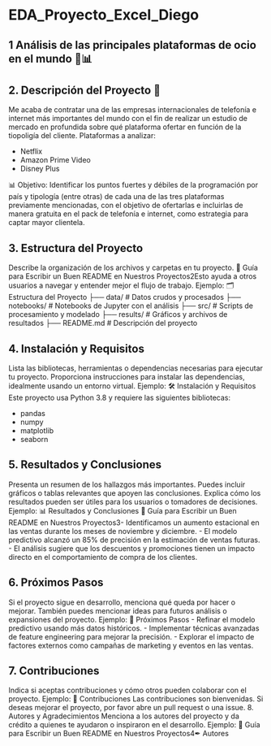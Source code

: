 # EDA_Proyecto_Excel_Diego
## 1 Análisis de las principales plataformas de ocio en el mundo 📝📊
 

## 2. Descripción del Proyecto 📖
Me acaba de contratar una de las empresas internacionales de telefonía e internet más importantes del mundo con el fin de realizar un estudio de mercado en profundida sobre qué plataforma ofertar en función de la tiopoligía del cliente.
Plataformas a analizar:
- Netflix
- Amazon Prime Video
- Disney Plus

📊 Objetivo: Identificar los puntos fuertes y débiles de la programación por país y tipología (entre otras) de cada una de las tres plataformas previamente mencionadas, con el objetivo de ofertarlas e incluirlas de manera gratuita en el pack de telefonía e internet, como estrategia para captar mayor clientela.

## 3. Estructura del Proyecto
Describe la organización de los archivos y carpetas en tu proyecto.
📝 Guía para Escribir un Buen README en Nuestros Proyectos2Esto ayuda a otros usuarios a navegar y entender mejor el flujo de trabajo.
Ejemplo:
🗂 Estructura del Proyecto
├── data/ # Datos crudos y procesados
├── notebooks/ # Notebooks de Jupyter con el análisis
├── src/ # Scripts de procesamiento y modelado
├── results/ # Gráficos y archivos de resultados
├── README.md # Descripción del proyecto

## 4. Instalación y Requisitos
Lista las bibliotecas, herramientas o dependencias necesarias para ejecutar
tu proyecto.
Proporciona instrucciones para instalar las dependencias, idealmente
usando un entorno virtual.
Ejemplo:
🛠 Instalación y Requisitos
Este proyecto usa Python 3.8 y requiere las siguientes bibliotecas:
- pandas
- numpy
- matplotlib
- seaborn

## 5. Resultados y Conclusiones
Presenta un resumen de los hallazgos más importantes.
Puedes incluir gráficos o tablas relevantes que apoyen las conclusiones.
Explica cómo los resultados pueden ser útiles para los usuarios o
tomadores de decisiones.
Ejemplo:
📊 Resultados y Conclusiones
📝 Guía para Escribir un Buen README en Nuestros Proyectos3 Identificamos un aumento estacional en las ventas durante los meses de
noviembre y diciembre.
 El modelo predictivo alcanzó un 85% de precisión en la estimación de ventas
futuras.
 El análisis sugiere que los descuentos y promociones tienen un impacto
directo en el comportamiento de compra de los clientes.

## 6. Próximos Pasos
Si el proyecto sigue en desarrollo, menciona qué queda por hacer o
mejorar.
También puedes mencionar ideas para futuros análisis o expansiones del
proyecto.
Ejemplo:
🔄 Próximos Pasos
 Refinar el modelo predictivo usando más datos históricos.
 Implementar técnicas avanzadas de feature engineering para mejorar la
precisión.
 Explorar el impacto de factores externos como campañas de marketing y
eventos en las ventas.

## 7. Contribuciones
Indica si aceptas contribuciones y cómo otros pueden colaborar con el
proyecto.
Ejemplo:
🤝 Contribuciones
Las contribuciones son bienvenidas. Si deseas mejorar el proyecto, por favor
abre un pull request o una issue.
8. Autores y Agradecimientos
Menciona a los autores del proyecto y da crédito a quienes te ayudaron o
inspiraron en el desarrollo.
Ejemplo:
📝 Guía para Escribir un Buen README en Nuestros Proyectos4✒ Autores
